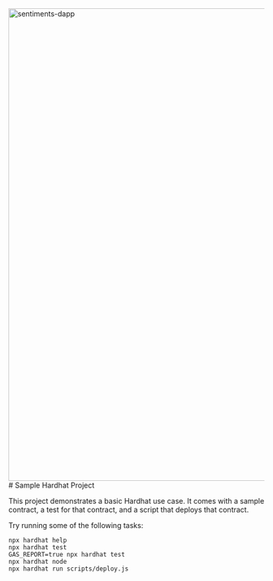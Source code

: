 <img width="929" alt="sentiments-dapp" src="https://user-images.githubusercontent.com/89407497/217746308-2dd711b8-59e5-43f7-a602-7db4994eeab2.png">
# Sample Hardhat Project

This project demonstrates a basic Hardhat use case. It comes with a sample contract, a test for that contract, and a script that deploys that contract.

Try running some of the following tasks:

```shell
npx hardhat help
npx hardhat test
GAS_REPORT=true npx hardhat test
npx hardhat node
npx hardhat run scripts/deploy.js
```
